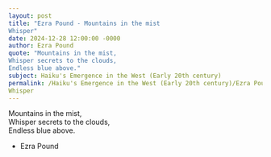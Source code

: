 ```yaml
---
layout: post
title: "Ezra Pound - Mountains in the mist  
Whisper"
date: 2024-12-28 12:00:00 -0000
author: Ezra Pound
quote: "Mountains in the mist,  
Whisper secrets to the clouds,  
Endless blue above."
subject: Haiku's Emergence in the West (Early 20th century)
permalink: /Haiku's Emergence in the West (Early 20th century)/Ezra Pound/Ezra Pound - Mountains in the mist  
Whisper
---
```


Mountains in the mist,  
Whisper secrets to the clouds,  
Endless blue above.

- Ezra Pound
